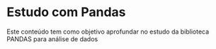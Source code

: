 # Estudo com Pandas

Este conteúdo tem como objetivo aprofundar no estudo da biblioteca PANDAS para análise de dados